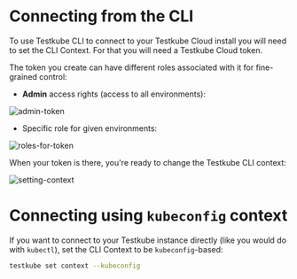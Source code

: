 # Connecting from the CLI

To use Testkube CLI to connect to your Testkube Cloud install you will need to set the CLI Context. For that you will need a Testkube Cloud token.

The token you create can have different roles associated with it for fine-grained control:

* **Admin** access rights (access to all environments):

![admin-token](https://user-images.githubusercontent.com/30776/229772185-01f1e466-b04d-4c6d-9d5c-e4464d651177.png)

* Specific role for given environments:

![roles-for-token](https://user-images.githubusercontent.com/30776/229772310-64bda85d-57a8-47b7-a68b-2625089724f8.png)



When your token is there, you're ready to change the Testkube CLI context: 

![setting-context](https://user-images.githubusercontent.com/30776/229771159-4415aa74-70bb-4684-9511-449d0779b483.png)


# Connecting using `kubeconfig` context

If you want to connect to your Testkube instance directly (like you would do with `kubectl`), set the CLI Context to be `kubeconfig`-based: 

```sh 
testkube set context --kubeconfig
```

